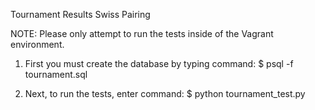 Tournament Results Swiss Pairing 

NOTE: Please only attempt to run the tests inside of the Vagrant environment.

1) First you must create the database by typing command:
   $ psql -f tournament.sql

2) Next, to run the tests, enter command:
   $ python tournament_test.py

